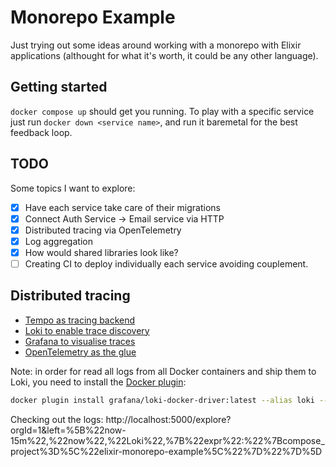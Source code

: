 # Monorepo Example

Just trying out some ideas around working with a monorepo with Elixir
applications (althought for what it's worth, it could be any other language).

## Getting started

`docker compose up` should get you running. To play with a specific service just
run `docker down <service name>`, and run it baremetal for the best feedback
loop.

## TODO

Some topics I want to explore:

- [X] Have each service take care of their migrations
- [X] Connect Auth Service -> Email service via HTTP
- [X] Distributed tracing via OpenTelemetry
- [X] Log aggregation
- [X] How would shared libraries look like?
- [ ] Creating CI to deploy individually each service avoiding couplement.

## Distributed tracing

- [Tempo as tracing backend](https://grafana.com/docs/tempo/latest/getting-started/)
- [Loki to enable trace discovery](https://grafana.com/docs/tempo/latest/grafana-agent/automatic-logging/)
- [Grafana to visualise traces](https://grafana.com/docs/tempo/latest/getting-started/tempo-in-grafana/)
- [OpenTelemetry as the glue](https://opentelemetry.io/docs/concepts/what-is-opentelemetry/)

Note: in order for read all logs from all Docker containers and ship them to
Loki, you need to install the [Docker
plugin](https://grafana.com/docs/loki/latest/clients/docker-driver/):

```bash
docker plugin install grafana/loki-docker-driver:latest --alias loki --grant-all-permissions
```

Checking out the logs: http://localhost:5000/explore?orgId=1&left=%5B%22now-15m%22,%22now%22,%22Loki%22,%7B%22expr%22:%22%7Bcompose_project%3D%5C%22elixir-monorepo-example%5C%22%7D%22%7D%5D
